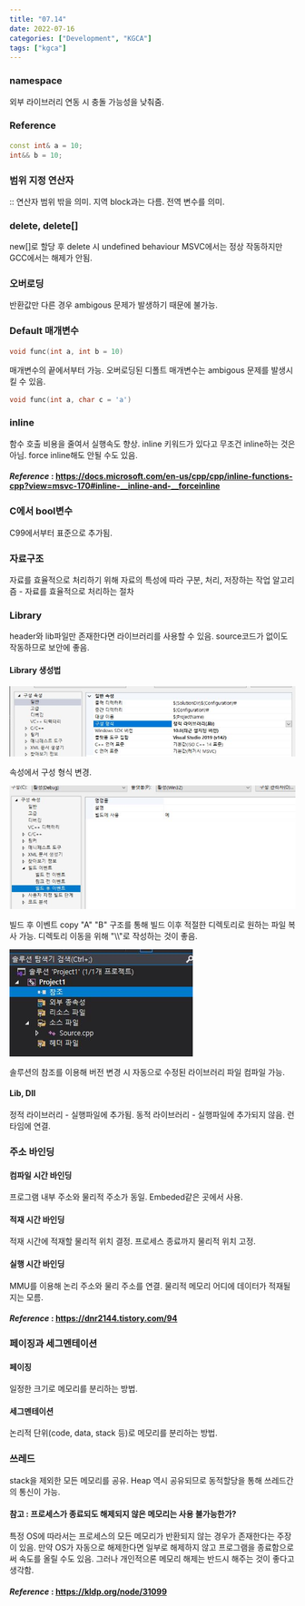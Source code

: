 ```yaml
---
title: "07.14"
date: 2022-07-16
categories: ["Development", "KGCA"]
tags: ["kgca"]
---
```

### namespace
외부 라이브러리 연동 시 충돌 가능성을 낮춰줌.

### Reference
```cpp
const int& a = 10;
int&& b = 10;
```

### 범위 지정 연산자
:: 연산자
범위 밖을 의미.
지역 block과는 다름. 전역 변수를 의미.

### delete, delete[]
new[]로 할당 후 delete 시 undefined behaviour
MSVC에서는 정상 작동하지만 GCC에서는 해제가 안됨.

### 오버로딩
반환값만 다른 경우 ambigous 문제가 발생하기 때문에 불가능.

### Default 매개변수
```cpp
void func(int a, int b = 10)
```
매개변수의 끝에서부터 가능.
오버로딩된 디폴트 매개변수는 ambigous 문제를 발생시킬 수 있음.
```cpp
void func(int a, char c = 'a')
```

### inline
함수 호출 비용을 줄여서 실행속도 향상.
inline 키워드가 있다고 무조건 inline하는 것은 아님.
force inline해도 안될 수도 있음.
#### _Reference_ : https://docs.microsoft.com/en-us/cpp/cpp/inline-functions-cpp?view=msvc-170#inline-__inline-and-__forceinline

### C에서 bool변수
C99에서부터 표준으로 추가됨.

### 자료구조
자료를 효율적으로 처리하기 위해 자료의 특성에 따라 구분, 처리, 저장하는 작업
알고리즘 - 자료를 효율적으로 처리하는 절차

### Library
header와 lib파일만 존재한다면 라이브러리를 사용할 수 있음.
source코드가 없이도 작동하므로 보안에 좋음.

#### Library 생성법

![](/images/a327b3d9-807e-40cf-9cee-bae5e36ecaee-image.JPG)

속성에서 구성 형식 변경.

![](/images/7169ae2b-1d83-495f-9b76-e4cc4387bbcc-image.JPG)

빌드 후 이벤트 copy "A" "B" 구조를 통해 빌드 이후 적절한 디렉토리로 원하는 파일 복사 가능.
디렉토리 이동을 위해 "\\\\"로 작성하는 것이 좋음.

![](/images/5784824f-ad06-4ea3-823f-d28affdef57c-image.JPG)

솔루션의 참조를 이용해 버전 변경 시 자동으로 수정된 라이브러리 파일 컴파일 가능.

#### Lib, Dll
정적 라이브러리 - 실행파일에 추가됨.
동적 라이브러리 - 실행파일에 추가되지 않음. 런타임에 연결.

### 주소 바인딩
#### 컴파일 시간 바인딩
프로그램 내부 주소와 물리적 주소가 동일.
Embeded같은 곳에서 사용.

#### 적재 시간 바인딩
적재 시간에 적재할 물리적 위치 결정.
프로세스 종료까지 물리적 위치 고정.

#### 실행 시간 바인딩
MMU를 이용해 논리 주소와 물리 주소를 연결.
물리적 메모리 어디에 데이터가 적재될지는 모름.

#### _Reference_ : https://dnr2144.tistory.com/94

### 페이징과 세그멘테이션
#### 페이징
일정한 크기로 메모리를 분리하는 방법.
#### 세그멘테이션
논리적 단위(code, data, stack 등)로 메모리를 분리하는 방법.

### 쓰레드
stack을 제외한 모든 메모리를 공유.
Heap 역시 공유되므로 동적할당을 통해 쓰레드간의 통신이 가능.
#### 참고 : 프로세스가 종료되도 해제되지 않은 메모리는 사용 불가능한가?
특정 OS에 따라서는 프로세스의 모든 메모리가 반환되지 않는 경우가 존재한다는 주장이 있음.
만약 OS가 자동으로 해제한다면 일부로 해제하지 않고 프로그램을 종료함으로써 속도를 올릴 수도 있음.
그러나 개인적으론 메모리 해제는 반드시 해주는 것이 좋다고 생각함.
#### _Reference_ : https://kldp.org/node/31099